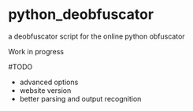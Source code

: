 # python_deobfuscator
a deobfuscator script for the online python obfuscator 

Work in progress

#TODO
- advanced options
- website version
- better parsing and output recognition 
